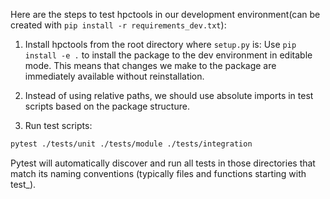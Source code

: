Here are the steps to test hpctools in our development environment(can be created with `pip install -r requirements_dev.txt`):

1. Install hpctools from the root directory where `setup.py` is:
   Use `pip install -e .` to install the package to the dev environment in editable mode. This means that changes we make to the package are immediately available without reinstallation.
2. Instead of using relative paths, we should use absolute imports in test scripts based on the package structure.

3. Run test scripts:

```bash
pytest ./tests/unit ./tests/module ./tests/integration
```

Pytest will automatically discover and run all tests in those directories that match its naming conventions (typically files and functions starting with test\_).
